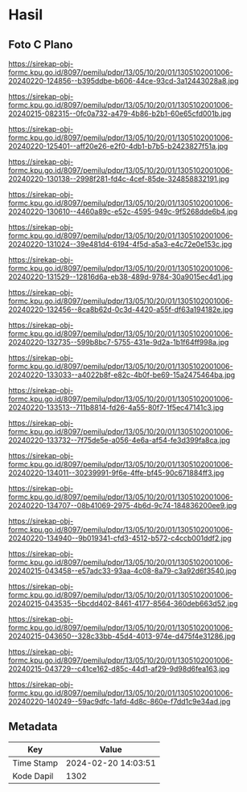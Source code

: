 # Hasil

## Foto C Plano

https://sirekap-obj-formc.kpu.go.id/8097/pemilu/pdpr/13/05/10/20/01/1305102001006-20240220-124856--b395ddbe-b606-44ce-93cd-3a12443028a8.jpg

https://sirekap-obj-formc.kpu.go.id/8097/pemilu/pdpr/13/05/10/20/01/1305102001006-20240215-082315--0fc0a732-a479-4b86-b2b1-60e65cfd001b.jpg

https://sirekap-obj-formc.kpu.go.id/8097/pemilu/pdpr/13/05/10/20/01/1305102001006-20240220-125401--aff20e26-e2f0-4db1-b7b5-b2423827f51a.jpg

https://sirekap-obj-formc.kpu.go.id/8097/pemilu/pdpr/13/05/10/20/01/1305102001006-20240220-130138--2998f281-fd4c-4cef-85de-324858832191.jpg

https://sirekap-obj-formc.kpu.go.id/8097/pemilu/pdpr/13/05/10/20/01/1305102001006-20240220-130610--4460a89c-e52c-4595-949c-9f5268dde6b4.jpg

https://sirekap-obj-formc.kpu.go.id/8097/pemilu/pdpr/13/05/10/20/01/1305102001006-20240220-131024--39e481d4-6194-4f5d-a5a3-e4c72e0e153c.jpg

https://sirekap-obj-formc.kpu.go.id/8097/pemilu/pdpr/13/05/10/20/01/1305102001006-20240220-131529--12816d6a-eb38-489d-9784-30a9015ec4d1.jpg

https://sirekap-obj-formc.kpu.go.id/8097/pemilu/pdpr/13/05/10/20/01/1305102001006-20240220-132456--8ca8b62d-0c3d-4420-a55f-df63a194182e.jpg

https://sirekap-obj-formc.kpu.go.id/8097/pemilu/pdpr/13/05/10/20/01/1305102001006-20240220-132735--599b8bc7-5755-431e-9d2a-1b1f64ff998a.jpg

https://sirekap-obj-formc.kpu.go.id/8097/pemilu/pdpr/13/05/10/20/01/1305102001006-20240220-133033--a4022b8f-e82c-4b0f-be69-15a2475464ba.jpg

https://sirekap-obj-formc.kpu.go.id/8097/pemilu/pdpr/13/05/10/20/01/1305102001006-20240220-133513--711b8814-fd26-4a55-80f7-1f5ec47141c3.jpg

https://sirekap-obj-formc.kpu.go.id/8097/pemilu/pdpr/13/05/10/20/01/1305102001006-20240220-133732--7f75de5e-a056-4e6a-af54-fe3d399fa8ca.jpg

https://sirekap-obj-formc.kpu.go.id/8097/pemilu/pdpr/13/05/10/20/01/1305102001006-20240220-134011--30239991-9f6e-4ffe-bf45-90c671884ff3.jpg

https://sirekap-obj-formc.kpu.go.id/8097/pemilu/pdpr/13/05/10/20/01/1305102001006-20240220-134707--08b41069-2975-4b6d-9c74-184836200ee9.jpg

https://sirekap-obj-formc.kpu.go.id/8097/pemilu/pdpr/13/05/10/20/01/1305102001006-20240220-134940--9b019341-cfd3-4512-b572-c4ccb001ddf2.jpg

https://sirekap-obj-formc.kpu.go.id/8097/pemilu/pdpr/13/05/10/20/01/1305102001006-20240215-043458--e57adc33-93aa-4c08-8a79-c3a92d6f3540.jpg

https://sirekap-obj-formc.kpu.go.id/8097/pemilu/pdpr/13/05/10/20/01/1305102001006-20240215-043535--5bcdd402-8461-4177-8564-360deb663d52.jpg

https://sirekap-obj-formc.kpu.go.id/8097/pemilu/pdpr/13/05/10/20/01/1305102001006-20240215-043650--328c33bb-45d4-4013-974e-d475f4e31286.jpg

https://sirekap-obj-formc.kpu.go.id/8097/pemilu/pdpr/13/05/10/20/01/1305102001006-20240215-043729--c41ce162-d85c-44d1-af29-9d98d6fea163.jpg

https://sirekap-obj-formc.kpu.go.id/8097/pemilu/pdpr/13/05/10/20/01/1305102001006-20240220-140249--59ac9dfc-1afd-4d8c-860e-f7dd1c9e34ad.jpg


## Metadata

| Key        | Value               |
| ---------- | ------------------- |
| Time Stamp | 2024-02-20 14:03:51 |
| Kode Dapil | 1302                |



